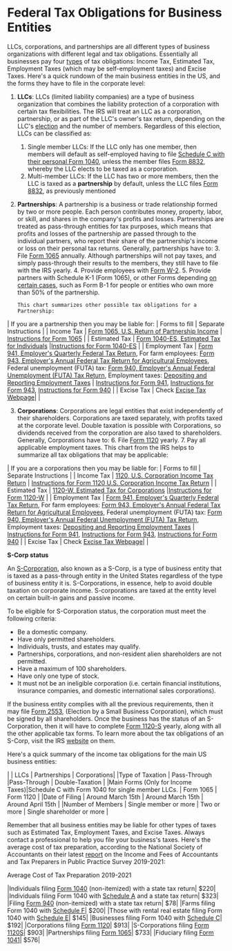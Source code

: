 # Federal Tax Obligations for Business Entities

LLCs, corporations, and partnerships are all different types of business organizations with different legal and tax obligations. Essentially all businesses pay four [types](https://www.irs.gov/businesses/small-businesses-self-employed/business-taxes) of tax obligations: Income Tax, Estimated Tax, Employment Taxes (which may be self-employment taxes) and Excise Taxes. Here's a quick rundown of the main business entities in the US, and the forms they have to file in the corporate level:

1.  **LLCs**: LLCs (limited liability companies) are a type of business organization that combines the liability protection of a corporation with certain tax flexibilities. The IRS will treat an LLC as a corporation, partnership, or as part of the LLC's owner's tax return, depending on the LLC's [election](https://www.irs.gov/businesses/small-businesses-self-employed/llc-filing-as-a-corporation-or-partnership) and the number of members. Regardless of this election, LLCs can be classified as:
    1. Single member LLCs: If the LLC only has one member, then members will default as self-employed having to file [Schedule C with their personal Form 1040](https://www.irs.gov/businesses/small-businesses-self-employed/single-member-limited-liability-companies), unless the member files [Form 8832](https://www.irs.gov/forms-pubs/about-form-8832), whereby the LLC elects to be taxed as a corporation.
    2. Multi-member LLCs: If the LLC has two or more members, then the LLC is taxed as a **partnership** by default, unless the LLC files [Form 8832](https://www.irs.gov/forms-pubs/about-form-8832), as previously mentioned
2.  **Partnerships**: A partnership is a business or trade relationship formed by two or more people. Each person contributes money, property, labor, or skill, and shares in the company's profits and losses. Partnerships are treated as pass-through entities for tax purposes, which means that profits and losses of the partnership are passed through to the individual partners, who report their share of the partnership's income or loss on their personal tax returns. Generally, partnerships have to: 3. File [Form 1065](https://www.irs.gov/forms-pubs/about-form-1065) annually. Although partnerships will not pay taxes, and simply pass-through their results to the members, they still have to file with the IRS yearly. 4. Provide employees with [Form W-2](https://www.irs.gov/forms-pubs/about-form-w-2). 5. Provide partners with Schedule K-1 (Form 1065), or other Forms depending [on certain cases](https://www.irs.gov/forms-pubs/about-form-1065), such as Form B-1 for people or entities who own more than 50% of the partnership.

        This chart summarizes other possible tax obligations for a Partnership:

| If you are a partnership then you may be liable for: | Forms to fill | Separate Instructions |
| Income Tax | [Form 1065, U.S. Return of Partnership Income](https://www.irs.gov/forms-pubs/about-form-1065) | [Instructions for Form 1065](https://www.irs.gov/pub/irs-pdf/i1065.pdf) |
| Estimated Tax | [Form 1040-ES, Estimated Tax for Individuals](https://www.irs.gov/forms-pubs/about-form-1040-es) |[Instructions for Form 1040-ES](https://www.irs.gov/pub/irs-pdf/f1040es.pdf) |
| Employment Tax | [Form 941, Employer's Quarterly Federal Tax Return](https://www.irs.gov/forms-pubs/about-form-941), For farm employees: [Form 943, Employer's Annual Federal Tax Return for Agricultural Employees](https://www.irs.gov/forms-pubs/about-form-943), Federal unemployment (FUTA) tax: [Form 940, Employer's Annual Federal Unemployment (FUTA) Tax Return](https://www.irs.gov/forms-pubs/about-form-940), Employment taxes: [Depositing and Reporting Employment Taxes](https://www.irs.gov/businesses/small-businesses-self-employed/depositing-and-reporting-employment-taxes) | [Instructions for Form 941](https://www.irs.gov/pub/irs-pdf/i941.pdf), [Instructions for Form 943](https://www.irs.gov/pub/irs-pdf/i943.pdf), [Instructions for Form 940](https://www.irs.gov/pub/irs-pdf/i940.pdf)</a>
|
| Excise Tax | Check [Excise Tax Webpage](https://www.irs.gov/businesses/small-businesses-self-employed/excise-tax)| |

3. **Corporations**: Corporations are legal entities that exist independently of their shareholders. Corporations are taxed separately, with profits taxed at the corporate level. Double taxation is possible with Corporations, so dividends received from the corporation are also taxed to shareholders. Generally, Corporations have to: 6. File [Form 1120](https://www.irs.gov/forms-pubs/about-form-1120) yearly. 7. Pay all applicable employment taxes. This chart from the IRS helps to summarize all tax obligations that may be applicable:

| If you are a corporations then you may be liable for: | Forms to fill | Separate Instructions |
| Income Tax | [1120, U.S. Corporation Income Tax Return](https://www.irs.gov/pub/irs-pdf/f1120.pdf) | [Instructions for Form 1120 U.S. Corporation Income Tax Return](https://www.irs.gov/pub/irs-pdf/i1120.pdf) |
| Estimated Tax | [1120-W, Estimated Tax for Corporations](https://www.irs.gov/pub/irs-pdf/f1120w.pdf) |[Instructions for Form 1120-W](https://www.irs.gov/pub/irs-pdf/i1120w.pdf) |
| Employment Tax | [Form 941, Employer's Quarterly Federal Tax Return](https://www.irs.gov/forms-pubs/about-form-941), For farm employees: [Form 943, Employer's Annual Federal Tax Return for Agricultural Employees](https://www.irs.gov/forms-pubs/about-form-943), Federal unemployment (FUTA) tax: [Form 940, Employer's Annual Federal Unemployment (FUTA) Tax Return](https://www.irs.gov/forms-pubs/about-form-940), Employment taxes: [Depositing and Reporting Employment Taxes](https://www.irs.gov/businesses/small-businesses-self-employed/depositing-and-reporting-employment-taxes) | [Instructions for Form 941](https://www.irs.gov/pub/irs-pdf/i941.pdf), [Instructions for Form 943](https://www.irs.gov/pub/irs-pdf/i943.pdf), [Instructions for Form 940](https://www.irs.gov/pub/irs-pdf/i940.pdf)</a>
|
| Excise Tax | Check [Excise Tax Webpage](https://www.irs.gov/businesses/small-businesses-self-employed/excise-tax)| |

**S-Corp status**

An [S-Corporation](https://www.irs.gov/businesses/small-businesses-self-employed/s-corporations), also known as a S-Corp, is a type of business entity that is taxed as a pass-through entity in the United States regardless of the type of business entity it is. S-Corporations, in essence, help to avoid double taxation on corporate income. S-corporations are taxed at the entity level on certain built-in gains and passive income.

To be eligible for S-Corporation status, the corporation must meet the following criteria:

- Be a domestic company.
- Have only permitted shareholders.
- Individuals, trusts, and estates may qualify.
- Partnerships, corporations, and non-resident alien shareholders are not permitted.
- Have a maximum of 100 shareholders.
- Have only one type of stock.
- It must not be an ineligible corporation (i.e. certain financial institutions, insurance companies, and domestic international sales corporations).

If the business entity complies with all the previous requirements, then it may file [Form 2553](https://www.irs.gov/forms-pubs/about-form-2553), (Election by a Small Business Corporation), which must be signed by all shareholders. Once the business has the status of an S-Corporation, then it will have to complete [Form 1120-S](https://www.irs.gov/forms-pubs/about-form-1120-s) yearly, along with all the other applicable tax forms. To learn more about the tax obligations of an S-Corp, visit the IRS [website](https://www.irs.gov/businesses/small-businesses-self-employed/s-corporations) on them.

Here's a quick summary of the income tax obligations for the main US business entities:

| | LLCs | Partnerships | Corporations|
|Type of Taxation | Pass-Through |Pass-Through | Double-Taxation |
|Main Forms (Only for Income Taxes)|Schedule C with Form 1040 for single member LLCs. | Form 1065 | Form 1120 |
|Date of Filing | Around March 15th | Around March 15th | Around April 15th |
|Number of Members | Single member or more | Two or more | Single shareholder or more |

Remember that all business entities may be liable for other types of taxes such as Estimated Tax, Employment Taxes, and Excise Taxes. Always contact a professional to help you file your business's taxes. Here's the average cost of tax preparation, according to the National Society of Accountants on their latest [report](https://higherlogicdownload.s3.amazonaws.com/NSACCT/725010a8-142f-4092-8b5d-077c2618c728/UploadedImages/Membership/IncomeandFeeSurvey/NSA2020-2021_IncomeandFees_FullStudy.pdf) on the Income and Fees of Accountants and Tax Preparers in Public Practice Survey 2019-2021:

Average Cost of Tax Preparation 2019-2021

|Individuals filing [Form 1040](https://www.irs.gov/forms-pubs/about-form-1040)</a> (non-itemized) with a state tax return| $220|
|Individuals filing Form 1040 with [Schedule A](https://www.irs.gov/forms-pubs/about-schedule-a-form-1040)</a> and a state tax return| $323|
|Filing [Form 940](https://www.irs.gov/forms-pubs/about-form-940)</a> (non-itemized) with a state tax return| $78|
|Farms filing Form 1040 with [Schedule F](https://www.irs.gov/forms-pubs/about-schedule-f-form-1040)| $200|
|Those with rental real estate filing Form 1040 with [Schedule E](https://www.irs.gov/forms-pubs/about-schedule-e-form-1040)| $145|
|Businesses filing Form 1040 with [Schedule C](https://www.irs.gov/forms-pubs/about-schedule-c-form-1040)| $192|
|Corporations filing [Form 1120](https://www.irs.gov/forms-pubs/about-form-1120)| $913|
|S-Corporations filing [Form 1120S](https://www.irs.gov/forms-pubs/about-form-1120-s)| $903|
|Partnerships filing [Form 1065](https://www.irs.gov/forms-pubs/about-form-1065)| $733|
|Fiduciary filing [Form 1041](https://www.irs.gov/forms-pubs/about-form-1041)| $576|
